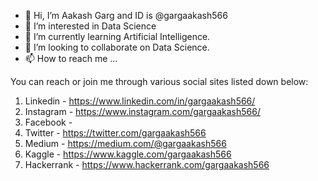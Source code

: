 - 👋 Hi, I’m Aakash Garg and ID is @gargaakash566
- 👀 I’m interested in Data Science
- 🌱 I’m currently learning Artificial Intelligence.
- 💞️ I’m looking to collaborate on Data Science.
- 📫 How to reach me ...

You can reach or join me through various social sites listed down below: 

1. Linkedin - https://www.linkedin.com/in/gargaakash566/
2. Instagram - https://www.instagram.com/gargaakash566/
3. Facebook - 
4. Twitter - https://twitter.com/gargaakash566
5. Medium - https://medium.com/@gargaakash566
6. Kaggle - https://www.kaggle.com/gargaakash566
7. Hackerrank - https://www.hackerrank.com/gargaakash566

<!---
gargaakash566/gargaakash566 is a ✨ special ✨ repository because its `README.md` (this file) appears on your GitHub profile.
You can click the Preview link to take a look at your changes.
--->
